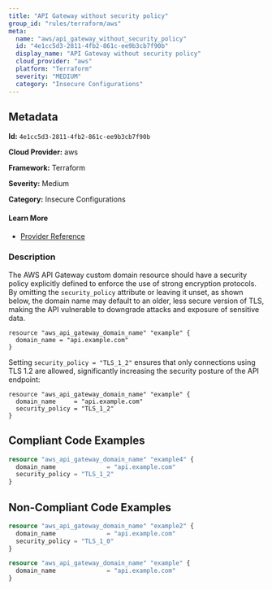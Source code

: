 ```yaml
---
title: "API Gateway without security policy"
group_id: "rules/terraform/aws"
meta:
  name: "aws/api_gateway_without_security_policy"
  id: "4e1cc5d3-2811-4fb2-861c-ee9b3cb7f90b"
  display_name: "API Gateway without security policy"
  cloud_provider: "aws"
  platform: "Terraform"
  severity: "MEDIUM"
  category: "Insecure Configurations"
---
```

## Metadata

**Id:** `4e1cc5d3-2811-4fb2-861c-ee9b3cb7f90b`

**Cloud Provider:** aws

**Framework:** Terraform

**Severity:** Medium

**Category:** Insecure Configurations

#### Learn More

 - [Provider Reference](https://registry.terraform.io/providers/hashicorp/aws/latest/docs/resources/api_gateway_domain_name#security_policy)

### Description

 The AWS API Gateway custom domain resource should have a security policy explicitly defined to enforce the use of strong encryption protocols. By omitting the `security_policy` attribute or leaving it unset, as shown below, the domain name may default to an older, less secure version of TLS, making the API vulnerable to downgrade attacks and exposure of sensitive data.

```
resource "aws_api_gateway_domain_name" "example" {
  domain_name = "api.example.com"
}
```

Setting `security_policy = "TLS_1_2"` ensures that only connections using TLS 1.2 are allowed, significantly increasing the security posture of the API endpoint:

```
resource "aws_api_gateway_domain_name" "example" {
  domain_name     = "api.example.com"
  security_policy = "TLS_1_2"
}
```


## Compliant Code Examples
```terraform
resource "aws_api_gateway_domain_name" "example4" {
  domain_name              = "api.example.com"
  security_policy = "TLS_1_2"
}

```
## Non-Compliant Code Examples
```terraform
resource "aws_api_gateway_domain_name" "example2" {
  domain_name              = "api.example.com"
  security_policy = "TLS_1_0"
}

```

```terraform
resource "aws_api_gateway_domain_name" "example" {
  domain_name              = "api.example.com"
}

```